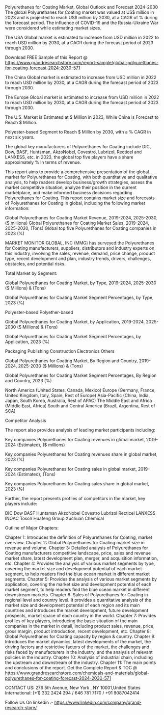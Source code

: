 Polyurethanes for Coating Market, Global Outlook and Forecast 2024-2030
The global Polyurethanes for Coating market was valued at US$ million in 2023 and is projected to reach US$ million by 2030, at a CAGR of % during the forecast period. The influence of COVID-19 and the Russia-Ukraine War were considered while estimating market sizes.

The USA Global market is estimated to increase from USD million in 2022 to reach USD million by 2030, at a CAGR during the forecast period of 2023 through 2030.

Download FREE Sample of this Report @ https://www.grandresearchstore.com/report-sample/global-polyurethanes-for-coating-forecast-2024-2030-571

The China Global market is estimated to increase from USD million in 2022 to reach USD million by 2030, at a CAGR during the forecast period of 2023 through 2030.

The Europe Global market is estimated to increase from USD million in 2022 to reach USD million by 2030, at a CAGR during the forecast period of 2023 through 2030.

The U.S. Market is Estimated at $ Million in 2023, While China is Forecast to Reach $ Million.

Polyester-based Segment to Reach $ Million by 2030, with a % CAGR in next six years.

The global key manufacturers of Polyurethanes for Coating include DIC, Dow, BASF, Huntsman, AkzoNobel, Covestro, Lubrizol, Recticel and LANXESS, etc. in 2023, the global top five players have a share approximately % in terms of revenue.

This report aims to provide a comprehensive presentation of the global market for Polyurethanes for Coating, with both quantitative and qualitative analysis, to help readers develop business/growth strategies, assess the market competitive situation, analyze their position in the current marketplace, and make informed business decisions regarding Polyurethanes for Coating. This report contains market size and forecasts of Polyurethanes for Coating in global, including the following market information:

Global Polyurethanes for Coating Market Revenue, 2019-2024, 2025-2030, ($ millions)
Global Polyurethanes for Coating Market Sales, 2019-2024, 2025-2030, (Tons)
Global top five Polyurethanes for Coating companies in 2023 (%)

MARKET MONITOR GLOBAL, INC (MMG) has surveyed the Polyurethanes for Coating manufacturers, suppliers, distributors and industry experts on this industry, involving the sales, revenue, demand, price change, product type, recent development and plan, industry trends, drivers, challenges, obstacles, and potential risks.

Total Market by Segment:

Global Polyurethanes for Coating Market, by Type, 2019-2024, 2025-2030 ($ Millions) & (Tons)

Global Polyurethanes for Coating Market Segment Percentages, by Type, 2023 (%)

Polyester-based
Polyether-based

Global Polyurethanes for Coating Market, by Application, 2019-2024, 2025-2030 ($ Millions) & (Tons)

Global Polyurethanes for Coating Market Segment Percentages, by Application, 2023 (%)

Packaging
Publishing
Construction
Electronics
Others

Global Polyurethanes for Coating Market, By Region and Country, 2019-2024, 2025-2030 ($ Millions) & (Tons)

Global Polyurethanes for Coating Market Segment Percentages, By Region and Country, 2023 (%)

North America (United States, Canada, Mexico)
Europe (Germany, France, United Kingdom, Italy, Spain, Rest of Europe)
Asia-Pacific (China, India, Japan, South Korea, Australia, Rest of APAC)
The Middle East and Africa (Middle East, Africa)
South and Central America (Brazil, Argentina, Rest of SCA)

Competitor Analysis

The report also provides analysis of leading market participants including:

Key companies Polyurethanes for Coating revenues in global market, 2019-2024 (Estimated), ($ millions)

Key companies Polyurethanes for Coating revenues share in global market, 2023 (%)

Key companies Polyurethanes for Coating sales in global market, 2019-2024 (Estimated), (Tons)

Key companies Polyurethanes for Coating sales share in global market, 2023 (%)

Further, the report presents profiles of competitors in the market, key players include:

DIC
Dow
BASF
Huntsman
AkzoNobel
Covestro
Lubrizol
Recticel
LANXESS
INOAC
Tosoh
Huafeng Group
Xuchuan Chemical

Outline of Major Chapters:

Chapter 1: Introduces the definition of Polyurethanes for Coating, market overview.
Chapter 2: Global Polyurethanes for Coating market size in revenue and volume.
Chapter 3: Detailed analysis of Polyurethanes for Coating manufacturers competitive landscape, price, sales and revenue market share, latest development plan, merger, and acquisition information, etc.
Chapter 4: Provides the analysis of various market segments by type, covering the market size and development potential of each market segment, to help readers find the blue ocean market in different market segments.
Chapter 5: Provides the analysis of various market segments by application, covering the market size and development potential of each market segment, to help readers find the blue ocean market in different downstream markets.
Chapter 6: Sales of Polyurethanes for Coating in regional level and country level. It provides a quantitative analysis of the market size and development potential of each region and its main countries and introduces the market development, future development prospects, market space of each country in the world.
Chapter 7: Provides profiles of key players, introducing the basic situation of the main companies in the market in detail, including product sales, revenue, price, gross margin, product introduction, recent development, etc.
Chapter 8: Global Polyurethanes for Coating capacity by region & country.
Chapter 9: Introduces the market dynamics, latest developments of the market, the driving factors and restrictive factors of the market, the challenges and risks faced by manufacturers in the industry, and the analysis of relevant policies in the industry.
Chapter 10: Analysis of industrial chain, including the upstream and downstream of the industry.
Chapter 11: The main points and conclusions of the report.
Get the Complete Report & TOC @ https://www.grandresearchstore.com/chemicals-and-materials/global-polyurethanes-for-coating-forecast-2024-2030-571

CONTACT US:
276 5th Avenue, New York , NY 10001,United States
International: (+1) 332 2424 294 / 646 781 7170 / +91 8087042414

Follow Us On linkedin :- https://www.linkedin.com/company/grand-research-store/
